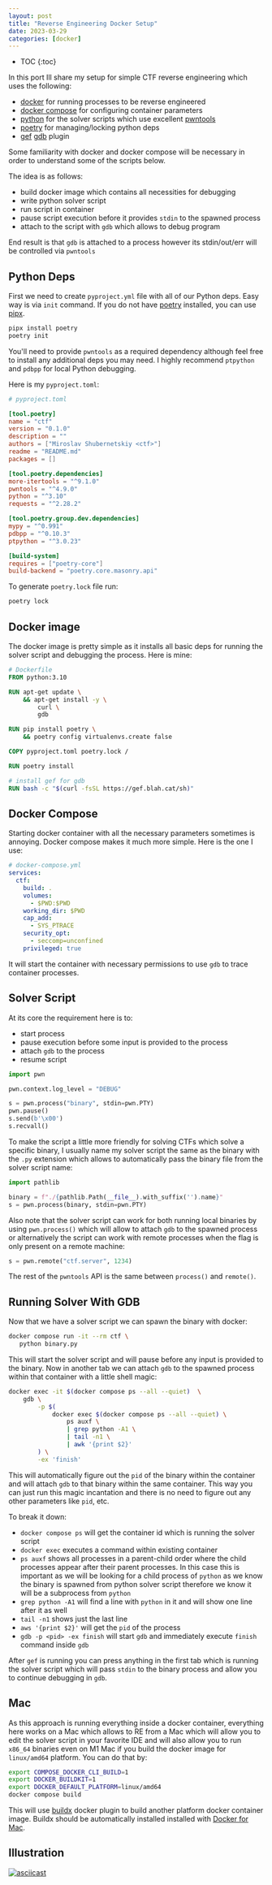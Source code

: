 ```yaml
---
layout: post
title: "Reverse Engineering Docker Setup"
date: 2023-03-29
categories: [docker]
---
```


<!-- prettier-ignore -->
- TOC
{:toc}

In this port Ill share my setup for simple CTF reverse engineering
which uses the following:

- [docker] for running processes to be reverse engineered
- [docker compose] for configuring container parameters
- [python] for the solver scripts which use excellent [pwntools]
- [poetry] for managing/locking python deps
- [gef] [gdb] plugin

Some familiarity with docker and docker compose will be necessary
in order to understand some of the scripts below.

The idea is as follows:

- build docker image which contains all necessities for debugging
- write python solver script
- run script in container
- pause script execution before it provides `stdin` to the spawned
  process
- attach to the script with `gdb` which allows to debug program

End result is that `gdb` is attached to a process however its
stdin/out/err will be controlled via `pwntools`

## Python Deps

First we need to create `pyproject.yml` file with all of our Python deps.
Easy way is via `init` command. If you do not have [poetry] installed,
you can use [pipx].

```sh
pipx install poetry
poetry init
```

You'll need to provide `pwntools` as a required dependency although
feel free to install any additional deps you may need. I highly
recommend `ptpython` and `pdbpp` for local Python debugging.

Here is my `pyproject.toml`:

```toml
# pyproject.toml

[tool.poetry]
name = "ctf"
version = "0.1.0"
description = ""
authors = ["Miroslav Shubernetskiy <ctf>"]
readme = "README.md"
packages = []

[tool.poetry.dependencies]
more-itertools = "^9.1.0"
pwntools = "^4.9.0"
python = "^3.10"
requests = "^2.28.2"

[tool.poetry.group.dev.dependencies]
mypy = "^0.991"
pdbpp = "^0.10.3"
ptpython = "^3.0.23"

[build-system]
requires = ["poetry-core"]
build-backend = "poetry.core.masonry.api"
```

To generate `poetry.lock` file run:

```sh
poetry lock
```

## Docker image

The docker image is pretty simple as it installs all basic
deps for running the solver script and debugging the process.
Here is mine:

```dockerfile
# Dockerfile
FROM python:3.10

RUN apt-get update \
    && apt-get install -y \
        curl \
        gdb

RUN pip install poetry \
    && poetry config virtualenvs.create false

COPY pyproject.toml poetry.lock /

RUN poetry install

# install gef for gdb
RUN bash -c "$(curl -fsSL https://gef.blah.cat/sh)"
```

## Docker Compose

Starting docker container with all the necessary parameters sometimes is
annoying. Docker compose makes it much more simple. Here is the one I use:

```yaml
# docker-compose.yml
services:
  ctf:
    build: .
    volumes:
      - $PWD:$PWD
    working_dir: $PWD
    cap_add:
      - SYS_PTRACE
    security_opt:
      - seccomp=unconfined
    privileged: true
```

It will start the container with necessary permissions to use `gdb` to trace
container processes.

## Solver Script

At its core the requirement here is to:

- start process
- pause execution before some input is provided to the process
- attach `gdb` to the process
- resume script

```python
import pwn

pwn.context.log_level = "DEBUG"

s = pwn.process("binary", stdin=pwn.PTY)
pwn.pause()
s.send(b'\x00')
s.recvall()
```

To make the script a little more friendly for solving CTFs which
solve a specific binary, I usually name my solver script the same
as the binary with the `.py` extension which allows to automatically
pass the binary file from the solver script name:

```python
import pathlib

binary = f"./{pathlib.Path(__file__).with_suffix('').name}"
s = pwn.process(binary, stdin=pwn.PTY)
```

Also note that the solver script can work for both running local
binaries by using `pwn.process()` which will allow to attach `gdb` to
the spawned process or alternatively the script can work with remote
processes when the flag is only present on a remote machine:

```python
s = pwn.remote("ctf.server", 1234)
```

The rest of the `pwntools` API is the same between `process()` and
`remote()`.

## Running Solver With GDB

Now that we have a solver script we can spawn the binary with docker:

```sh
docker compose run -it --rm ctf \
   python binary.py
```

This will start the solver script and will pause before any input is
provided to the binary. Now in another tab we can attach `gdb` to the
spawned process within that container with a little shell magic:

```sh
docker exec -it $(docker compose ps --all --quiet)  \
    gdb \
        -p $(
            docker exec $(docker compose ps --all --quiet) \
                ps auxf \
                | grep python -A1 \
                | tail -n1 \
                | awk '{print $2}'
        ) \
        -ex 'finish'
```

This will automatically figure out the `pid` of the binary within
the container and will attach `gdb` to that binary within the same
container. This way you can just run this magic incantation and there is
no need to figure out any other parameters like `pid`, etc.

To break it down:

- `docker compose ps` will get the container id which is running
  the solver script
- `docker exec` executes a command within existing container
- `ps auxf` shows all processes in a parent-child order where the
  child processes appear after their parent processes. In this case
  this is important as we will be looking for a child process of
  `python` as we know the binary is spawned from python solver
  script therefore we know it will be a subprocess from `python`
- `grep python -A1` will find a line with `python` in it and
  will show one line after it as well
- `tail -n1` shows just the last line
- `aws '{print $2}'` will get the `pid` of the process
- `gdb -p <pid> -ex finish` will start `gdb` and immediately execute
  `finish` command inside `gdb`

After `gef` is running you can press anything in the first tab
which is running the solver script which will pass `stdin` to the
binary process and allow you to continue debugging in `gdb`.

## Mac

As this approach is running everything inside a docker container,
everything here works on a Mac which allows to RE from a Mac which will
allow you to edit the solver script in your favorite IDE and will also
allow you to run `x86_64` binaries even on M1 Mac if you build the
docker image for `linux/amd64` platform. You can do that by:

```sh
export COMPOSE_DOCKER_CLI_BUILD=1
export DOCKER_BUILDKIT=1
export DOCKER_DEFAULT_PLATFORM=linux/amd64
docker compose build
```

This will use [buildx] docker plugin to build another platform
docker container image. Buildx should be automatically installed
installed with [Docker for Mac].

## Illustration

[![asciicast](https://asciinema.org/a/2TtOidOtfBTqxUalRTc9vOmvA.svg)](https://asciinema.org/a/2TtOidOtfBTqxUalRTc9vOmvA)

[poetry]: https://python-poetry.org/docs/
[python]: https://www.python.org/
[docker]: https://docs.docker.com/desktop/
[docker compose]: https://docs.docker.com/compose/
[pwntools]: https://docs.pwntools.com/en/stable/
[gef]: https://github.com/hugsy/gef
[gdb]: https://www.sourceware.org/gdb/
[pipx]: https://pypa.github.io/pipx/
[buildx]: https://docs.docker.com/engine/reference/commandline/buildx/
[Docker for Mac]: https://docs.docker.com/desktop/install/mac-install/
